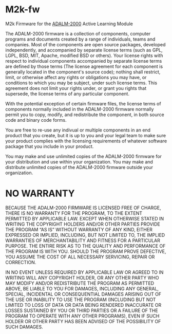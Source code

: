 # M2k-fw
M2k Firmware for the [ADALM-2000](https://wiki.analog.com/university/tools/m2k "ADALM-2000 Wiki Page") Active Learning Module

The ADALM-2000 firmware is a collection of components, computer programs and documents created by a range of individuals,
teams and companies. Most of the components are open source packages, developed independently, and accompanied by separate 
license terms (such as GPL, LGPL, BSD, MIT, Apache, modified BSD or others). Your license rights with respect to individual components
accompanied by separate license terms are defined by those terms (The license agreement for each component is generally 
located in the component's source code); nothing shall restrict, limit, or otherwise affect any rights or obligations you may
have, or conditions to which you may be subject, under such license terms. This agreement does not limit your rights under, 
or grant you rights that supersede, the license terms of any particular component.

With the potential exception of certain firmware files, the license terms of components normally included in the 
ADALM-2000 firmware normally permit you to copy, modify, and redistribute the component, in both source code
and binary code forms.

You are free to re-use any indivual or multiple components in an end product that you create, but it is up to you and 
your legal team to make sure your product complies with the licensing requirements of whatever software package that 
you include in your product.

You may make and use unlimited copies of the ADALM-2000 firmware for your distribution and use within your organization.
You may make and distribute unlimited copies of the ADALM-2000 firmware outside your organization.

# NO WARRANTY

BECAUSE THE ADALM-2000 FIRMWARE IS LICENSED FREE OF CHARGE, THERE IS NO WARRANTY FOR THE PROGRAM, TO THE EXTENT PERMITTED
BY APPLICABLE LAW. EXCEPT WHEN OTHERWISE STATED IN WRITING THE COPYRIGHT HOLDERS AND/OR OTHER PARTIES PROVIDE THE PROGRAM “AS IS”
WITHOUT WARRANTY OF ANY KIND, EITHER EXPRESSED OR IMPLIED, INCLUDING, BUT NOT LIMITED TO, THE IMPLIED WARRANTIES OF MERCHANTABILITY
AND FITNESS FOR A PARTICULAR PURPOSE. THE ENTIRE RISK AS TO THE QUALITY AND PERFORMANCE OF THE PROGRAM IS WITH YOU. SHOULD THE 
PROGRAM PROVE DEFECTIVE, YOU ASSUME THE COST OF ALL NECESSARY SERVICING, REPAIR OR CORRECTION.

IN NO EVENT UNLESS REQUIRED BY APPLICABLE LAW OR AGREED TO IN WRITING WILL ANY COPYRIGHT HOLDER, OR ANY OTHER PARTY WHO MAY 
MODIFY AND/OR REDISTRIBUTE THE PROGRAM AS PERMITTED ABOVE, BE LIABLE TO YOU FOR DAMAGES, INCLUDING ANY GENERAL, SPECIAL, 
INCIDENTAL OR CONSEQUENTIAL DAMAGES ARISING OUT OF THE USE OR INABILITY TO USE THE PROGRAM (INCLUDING BUT NOT LIMITED TO 
LOSS OF DATA OR DATA BEING RENDERED INACCURATE OR LOSSES SUSTAINED BY YOU OR THIRD PARTIES OR A FAILURE OF THE PROGRAM TO 
OPERATE WITH ANY OTHER PROGRAMS), EVEN IF SUCH HOLDER OR OTHER PARTY HAS BEEN ADVISED OF THE POSSIBILITY OF SUCH DAMAGES.
